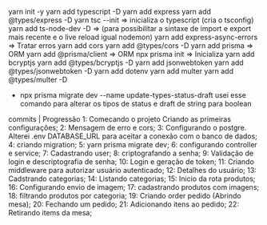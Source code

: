 yarn init -y
yarn add typescript -D
yarn add express
yarn add @types/express -D
yarn tsc --init => inicializa o typescript (cria o tsconfig)
yarn add ts-node-dev -D => (para possibilitar a sintaxe de import e export mais recente e o live reload igual nodemon)
yarn add express-async-errors => Tratar erros
yarn add cors
yarn add @types/cors -D
yarn add prisma => ORM
yarn add @prisma/client => ORM
npx prisma init => Inicializa
yarn add bcryptjs
yarn add @types/bcryptjs -D
yarn add jsonwebtoken
yarn add @types/jsonwebtoken -D
yarn add dotenv
yarn add multer
yarn add @types/multer -D
* npx prisma migrate dev --name update-types-status-draft  usei esse comando para alterar os tipos de status e draft de string para boolean

commits | Progressão
1: Comecando o projeto Criando as primeiras configurações;
2: Mensagem de erro e cors;
3: Configurando o postgre. Alterei .env DATABASE_URL para aceitar a conexão com o banco de dados;
4: criando migration;
5: yarn prisma migrate dev;
6: configurando controller e service;
7: Cadastrando user;
8: criptografando a senha;
9: Validação de login e descriptografia de senha;
10: Login e geração de token;
11: Criando middleware para autorizar usuário autenticado;
12: Detalhes do usuário;
13: Cadstrando categorias;
14: Listando categorias;
15: Inicio da rota produtos;
16: Configurando envio de imagem;
17: cadastrando produtos com imagens;
18: filtrando produtos por categoria;
19: Criando order pedido (Abrindo mesa);
20: Fechando um pedido; 
21: Adicionando itens ao pedido;
22: Retirando items da mesa;
